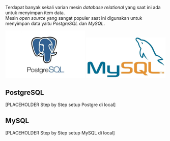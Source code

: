 Terdapat banyak sekali varian mesin *database relational* yang saat ini ada untuk menyimpan item data.\
Mesin *open source* yang sangat populer saat ini digunakan untuk menyimpan data yaitu *PostgreSQL* dan *MySQL*.
<p align="center">
<img src="/Images/postgre-img.jpg" width="250">
<img src="/Images/mysql-img.jpg" width="250">
</p> 

## PostgreSQL

[PLACEHOLDER Step by Step setup Postgre di local]

## MySQL

[PLACEHOLDER Step by Step setup MySQL di local]